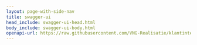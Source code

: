```yaml
---
layout: page-with-side-nav
title: swagger-ui
head_include: swagger-ui-head.html
body_include: swagger-ui-body.html
openapi-url: https://raw.githubusercontent.com/VNG-Realisatie/klantinteracties/main/api_familie_klantinteracties/klantinteracties_CRUD/openapi.yaml
---
```

<div id="swagger-ui"></div>
